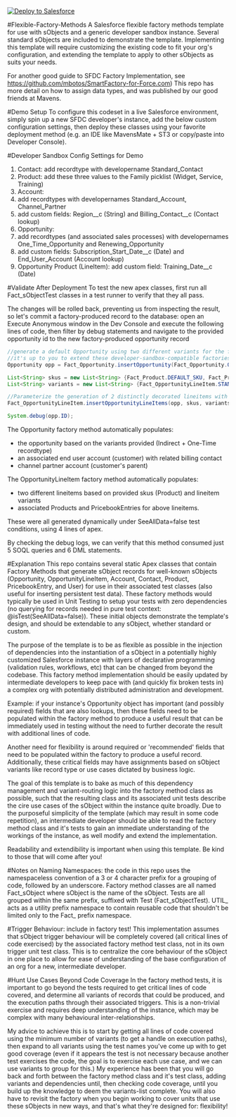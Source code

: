 <a href="https://githubsfdeploy.herokuapp.com?owner=DavidWaughSFDC&repo=SFDC-Flexible-Factory-Methods">
  <img alt="Deploy to Salesforce"
       src="https://raw.githubusercontent.com/afawcett/githubsfdeploy/master/deploy.png">
</a>

#Flexible-Factory-Methods
A Salesforce flexible factory methods template for use with sObjects and a generic developer sandbox instance.  Several standard sObjects are included to demonstrate the template.  Implementing this template will require customizing the existing code to fit your org's configuration, and extending the template to apply to other sObjects as suits your needs.  

For another good guide to SFDC Factory Implementation, see https://github.com/mbotos/SmartFactory-for-Force.com)  This repo has more detail on how to assign data types, and was published by our good friends at Mavens.

#Demo Setup
To configure this codeset in a live Salesforce environment, simply spin up a new SFDC developer's instance, add the below custom configuration settings, then deploy these classes using your favorite deployment method (e.g. an IDE like MavensMate + ST3 or copy/paste into Developer Console).

#Developer Sandbox Config Settings for Demo
1. Contact:  add recordtype with developername Standard_Contact
2. Product:  add these three values to the Family picklist (Widget, Service, Training)
3. Account: 
  1. add recordtypes with developernames Standard_Account, Channel_Partner
  2. add custom fields: Region__c (String) and Billing_Contact__c (Contact lookup)
4. Opportunity: 
  1. add recordtypes (and associated sales processes) with developernames One_Time_Opportunity and Renewing_Opportunity
  2. add custom fields: Subscription_Start_Date__c (Date) and End_User_Account (Account lookup)
5. Opportunity Product (LineItem): add custom field: Training_Date__c (Date)

#Validate After Deployment
To test the new apex classes, first run all Fact_sObjectTest classes in a test runner to verify that they all pass.  

The changes will be rolled back, preventing us from inspecting the result, so let's commit a factory-produced record to the database: open an Execute Anonymous window in the Dev Console and execute the following lines of code, then filter by debug statements and navigate to the provided opportunity id to the new factory-produced opportunity record

```java
//generate a default Opportunity using two different variants for the first factory method call, one a Boolean representing some desired initial state and the other a recordtype
//it's up to you to extend these developer-sandbox-compatible factories to meet your org's sObject complexity level
Opportunity opp = Fact_Opportunity.insertOpportunity(Fact_Opportunity.ONE_TIME_RECORD_TYPE, false);

List<String> skus = new List<String> {Fact_Product.DEFAULT_SKU, Fact_Product.DEFAULT_TRAINING_SKU};
List<String> variants = new List<String> {Fact_OpportunityLineItem.STANDARD_LINEITEM, Fact_OpportunityLineItem.TRAINING_LINEITEM};

//Parameterize the generation of 2 distinctly decorated lineitems with parent opportunity (attachment is automatic), productcode, and the first of what could be several variants to switch internal factory logic on:
Fact_OpportunityLineItem.insertOpportunityLineItems(opp, skus, variants);

System.debug(opp.ID);
```

The Opportunity factory method automatically populates:
+ the opportunity based on the variants provided (Indirect + One-Time recordtype)
+ an associated end user account (customer) with related billing contact
+ channel partner account (customer's parent)

The OpportunityLineItem factory method automatically populates:
+ two different lineitems based on provided skus (Product) and lineitem variants
+ associated Products and PricebookEntries for above lineitems.  
 
These were all generated dynamically under SeeAllData=false test conditions, using 4 lines of apex.

By checking the debug logs, we can verify that this method consumed just 5 SOQL queries and 6 DML statements.

#Explanation
This repo contains several static Apex classes that contain Factory Methods that generate sObject records for well-known sObjects (Opportunity, OpportunityLineItem, Account, Contact, Product, PricebookEntry, and User) for use in their associated test classes (also useful for inserting persistent test data).  These factory methods would typically be used in Unit Testing to setup your tests with zero dependencies (no querying for records needed in pure test context: @isTest(SeeAllData=false)).  These initial objects demonstrate the template's design, and should be extendable to any sObject, whether standard or custom.

The purpose of the template is to be as flexible as possible in the injection of dependencies into the instantiation of a sObject in a potentially highly customized Salesforce instance with layers of declarative programming (validation rules, workflows, etc) that can be changed from beyond the codebase.  This factory method implementation should be easily updated by intermediate developers to keep pace with (and quickly fix broken tests in) a complex org with potentially distributed administration and development.

Example: if your instance's Opportunity object has important (and possibly required) fields that are also lookups, then these fields need to be populated within the factory method to produce a useful result that can be immediately used in testing without the need to further decorate the result with additional lines of code.  

Another need for flexibility is around required or 'recommended' fields that need to be populated within the factory to produce a useful record.   Additionally, these critical fields may have assignments based on sObject variants like record type or use cases dictated by business logic.  

The goal of this template is to bake as much of this dependency management and variant-routing logic into the factory method class as possible, such that the resulting class and its associated unit tests describe the cire use cases of the sObject within the instance quite broadly.  Due to the purposeful simplicity of the template (which may result in some code repetition), an intermediate developer should be able to read the factory method class and it's tests to gain an immediate understanding of the workings of the instance, as well modify and extend the implementation. 

Readability and extendibility is important when using this template.  Be kind to those that will come after you!

#Notes on Naming
Namespaces:  the code in this repo uses the namespaceless convention of a 3 or 4 character prefix for a grouping of code, followed by an underscore.  Factory method classes are all named Fact_sObject where sObject is the name of the sObject.  Tests are all grouped within the same prefix, suffixed with Test (Fact_sObjectTest).  UTIL_ acts as a utility prefix namespace to contain reusable code that shouldn't be limited only to the Fact_ prefix namespace.

#Trigger Behaviour: include in factory test!
This implementation assumes that sObject trigger behaviour will be completely covered (all critical lines of code exercised) by the associated factory method test class, not in its own trigger unit test class.  This is to centralize the core behaviour of the sObject in one place to allow for ease of understanding of the base configuration of an org for a new, intermediate developer.  

#Hunt Use Cases Beyond Code Coverage
In the factory method tests, it is important to go beyond the tests required to get critical lines of code covered, and determine all variants of records that could be produced, and the execution paths through their associated triggers.  This is a non-trivial exercise and requires deep understanding of the instance, which may be complex with many behavioural inter-relationships. 

My advice to achieve this is to start by getting all lines of code covered using the minimum number of variants (to get a handle on execution paths), then expand to all variants using the test names you've come up with to get good coverage (even if it appears the test is not necessary because another test exercises the code, the goal is to exercise each use case, and we can use variants to group for this.)  My experience has been that you will go back and forth between the factory method class and it's test class, adding variants and dependencies until, then checking code coverage, until you build up the knowledge to deem the variants-list complete.  You will also have to revisit the factory when you begin working to cover units that use these sObjects in new ways, and that's what they're designed for: flexibility! 
